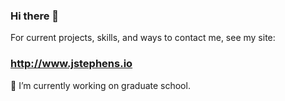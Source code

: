 ### Hi there 👋

For current projects, skills, and ways to contact me, see my site:
### http://www.jstephens.io

🔭 I’m currently working on graduate school.

<!--
**jamieat/jamieat** is a ✨ _special_ ✨ repository because its `README.md` (this file) appears on your GitHub profile.

Here are some ideas to get you started:

- 
-  ...
- 👯 I’m looking to collaborate on ...
- 🤔 I’m looking for help with ...
- 💬 Ask me about ...
- 📫 How to reach me: ...
- 😄 Pronouns: ...
- ⚡ Fun fact: ...
-->
